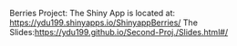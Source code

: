 Berries Project:
The Shiny App is located at: https://ydu199.shinyapps.io/ShinyappBerries/
The Slides:https://ydu199.github.io/Second-Proj./Slides.html#/
